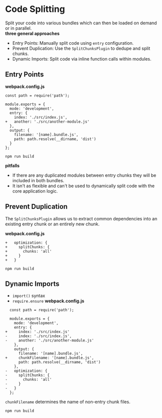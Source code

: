 # Code Splitting
Split your code into various bundles which can then be loaded on demand or in parallel.  
**three general approaches**
- Entry Points: Manually split code using `entry` configuration.
- Prevent Duplication: Use the `SplitChunksPlugin` to dedupe and split chunks.
- Dynamic Imports: Split code via inline function calls within modules.

## Entry Points
**webpack.config.js**
```
const path = require('path');

module.exports = {
  mode: 'development',
  entry: {
    index: './src/index.js',
+   another: './src/another-module.js'
  },
  output: {
    filename: '[name].bundle.js',
    path: path.resolve(__dirname, 'dist')
  }
};
```
```
npm run build
```
**pitfalls**
- If there are any duplicated modules between entry chunks they will be included in both bundles.
- It isn't as flexible and can't be used to dynamically split code with the core application logic. 

## Prevent Duplication
The `SplitChunksPlugin` allows us to extract common dependencies into an existing entry chunk or an 
entirely new chunk.

**webpack.config.js**
```
+   optimization: {
+     splitChunks: {
+       chunks: 'all'
+     }
+   }
```
```
npm run build
```

## Dynamic Imports
- `import()` syntax
- `require.ensure`
**webpack.config.js**
```
  const path = require('path');

  module.exports = {
    mode: 'development',
    entry: {
+     index: './src/index.js'
-     index: './src/index.js',
-     another: './src/another-module.js'
    },
    output: {
      filename: '[name].bundle.js',
+     chunkFilename: '[name].bundle.js',
      path: path.resolve(__dirname, 'dist')
    },
-   optimization: {
-     splitChunks: {
-       chunks: 'all'
-     }
-   }
  };
```
`chunkFilename` determines the name of non-entry chunk files.
```
npm run build
``` 
